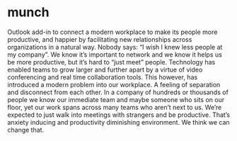 # munch
Outlook add-in to connect a modern workplace to make its people more productive, and happier by facilitating new relationships across organizations in a natural way. 
Nobody says: “I wish I knew less people at my company”. We know it’s important to network and we know it helps us be more productive, but it’s hard to “just meet” people. Technology has enabled teams to grow larger and further apart by a virtue of video conferencing and real time collaboration tools. This however, has introduced a modern problem into our workplace. A feeling of separation and disconnect from each other. In a company of hundreds or thousands of people we know our immediate team and maybe someone who sits on our floor, yet our work spans across many teams who aren’t next to us. We’re expected to just walk into meetings with strangers and be productive. That’s anxiety inducing and productivity diminishing environment. We think we can change that. 
